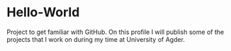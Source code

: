 # Hello-World
Project to get familiar with GitHub. 
On this profile I will publish some of the projects that I work on during my time at University of Agder.
